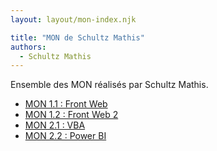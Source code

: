 ```yaml
---
layout: layout/mon-index.njk

title: "MON de Schultz Mathis"
authors:
  - Schultz Mathis
---
```


Ensemble des MON réalisés par Schultz Mathis.

* [MON 1.1 : Front Web](./temps-1.1)
* [MON 1.2 : Front Web 2](./temps-1.2)
* [MON 2.1 : VBA](./temps-2.1)
* [MON 2.2 : Power BI](./temps-2.2)
